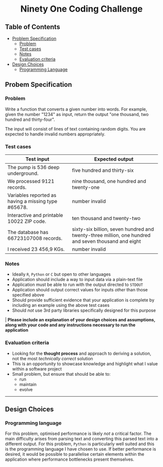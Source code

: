 <h1 align="center"> Ninety One Coding Challenge </h1>

<!-- content -->

## Table of Contents
- [Problem Specification](#Problem-Specification)
  - [Problem](#Problem)
  - [Test cases](#Test-cases)
  - [Notes](#Notes)
  - [Evaluation criteria](#Evaluation-criteria)
- [Design Choices](#Design-Choices)
  - [Programming Language](#programming-language)

## Probem Specification
### Problem
Write a function that converts a given number into words. For example, given the number "1234" as input, return the output "one thousand, two hundred and thirty-four".

The input will consist of lines of text containing random digits. You are expected to handle invalid numbers appropriately.

### Test cases
| Test input                                          | Expected output                                                                                     |
| --------------------------------------------------- | --------------------------------------------------------------------------------------------------- |
| The pump is 536 deep underground.                   | five hundred and thirty-six                                                                         |
| We processed 9121 records.                          | nine thousand, one hundred and twenty-one                                                           |
| Variables reported as having a missing type #65678. | number invalid                                                                                      |
| Interactive and printable 10022 ZIP code.           | ten thousand and twenty-two                                                                         |
| The database has 66723107008 records.               | sixty-six billion, seven hundred and twenty-three million, one hundred and seven thousand and eight |
| I received 23 456,9 KGs.                            | number invalid                                                                                      |
 
### Notes
* Ideally `R`, `Python` or `C` but open to other languages
* Application should include a way to input data via a plain-text file
* Application must be able to run with the output directed to `STDOUT`
* Application should output correct values for inputs *other* than those specified above
* Should provide sufficient evidence that your application is complete by including an example using the above test cases
* Should *not* use 3rd party libraries specifically designed for this purpose

| **Please include an explanation of your design choices and assumptions, along with your code and any instructions necessary to run the application**

### Evaluation criteria
* Looking for the **thought process** and approach to deriving a solution, not the most *technically correct* solution
* This is an opportunity to showcase knowledge and highlight what I value within a software project
* Small problem, but ensure that should be able to:
    * run
    * maintain
    * evolve

---

## Design Choices
### Programming language
For this problem, optimised performance is likely *not* a critical factor. The main difficulty arises from parsing text and converting this parsed text into a different output. For this problem, `Python` is particularly well suited and this is the programming language I have chosen to use. If better performance is desired, it would be possible to parallelise certain elements within the application where performance bottlenecks present themselves.
